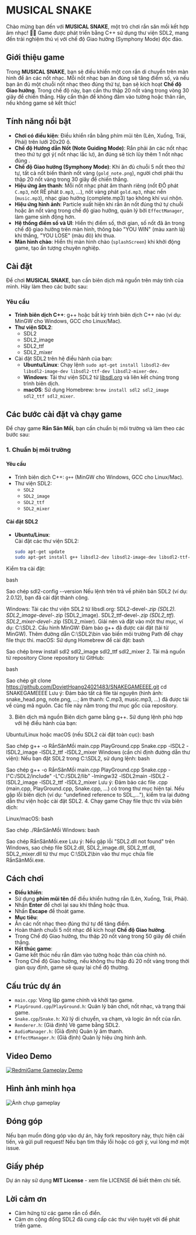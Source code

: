 # MUSICAL SNAKE

Chào mừng bạn đến với **MUSICAL SNAKE**, một trò chơi rắn săn mồi kết hợp âm nhạc! 🐍🎵 Game được phát triển bằng C++ sử dụng thư viện SDL2, mang đến trải nghiệm thú vị với chế độ Giao hưởng (Symphony Mode) độc đáo.

## Giới thiệu game

Trong **MUSICAL SNAKE**, bạn sẽ điều khiển một con rắn di chuyển trên màn hình để ăn các nốt nhạc. Mỗi nốt nhạc bạn ăn đúng sẽ tăng điểm số, và nếu bạn ăn đủ một chuỗi nốt nhạc theo đúng thứ tự, bạn sẽ kích hoạt **Chế độ Giao hưởng**. Trong chế độ này, bạn cần thu thập 20 nốt vàng trong vòng 30 giây để chiến thắng. Hãy cẩn thận để không đâm vào tường hoặc thân rắn, nếu không game sẽ kết thúc!

## Tính năng nổi bật
- **Chơi có điều kiện**: Điều khiển rắn bằng phím mũi tên (Lên, Xuống, Trái, Phải) trên lưới 20x20 ô.  
- **Chế độ Hướng dẫn Nốt (Note Guiding Mode)**: Rắn phải ăn các nốt nhạc theo thứ tự gợi ý( nốt nhạc lắc lư), ăn đúng sẽ tích lũy thêm 1 nốt nhạc đúng .  
- **Chế độ Giao hưởng (Symphony Mode)**: Khi ăn đủ chuỗi 5 nốt theo thứ tự, tất cả nốt biến thành nốt vàng (`gold_note.png`), người chơi phải thu thập 20 nốt vàng trong 30 giây để chiến thắng.  
- **Hiệu ứng âm thanh**: Mỗi nốt nhạc phát âm thanh riêng (nốt ĐÔ phát `C.mp3`, nốt RÊ phát `D.mp3`, ...), nốt vàng phát `gold.mp3`, nhạc nền (`music.mp3`), nhạc giao hưởng (complete.mp3) tạo không khí vui nhộn.  
- **Hiệu ứng hình ảnh**: Particle xuất hiện khi rắn ăn nốt đúng thứ tự chuỗi hoặc ăn nốt vàng trong chế độ giao hưởng, quản lý bởi `EffectManager`, làm game sinh động hơn.  
- **Hệ thống điểm số và UI**: Hiển thị điểm số, thời gian, số nốt đã ăn trong chế độ giao hưởng trên màn hình, thông báo "YOU WIN" (màu xanh lá) khi thắng, "YOU LOSE" (màu đỏ) khi thua.  
- **Màn hình chào**: Hiển thị màn hình chào (`splashScreen`) khi khởi động game, tạo ấn tượng chuyên nghiệp.

## Cài đặt

Để chơi **MUSICAL SNAKE**, bạn cần biên dịch mã nguồn trên máy tính của mình. Hãy làm theo các bước sau:

### Yêu cầu

- **Trình biên dịch C++**: g++ hoặc bất kỳ trình biên dịch C++ nào (ví dụ: MinGW cho Windows, GCC cho Linux/Mac).
- **Thư viện SDL2**:
  - SDL2
  - SDL2_image
  - SDL2_ttf
  - SDL2_mixer
- Cài đặt SDL2 trên hệ điều hành của bạn:
  - **Ubuntu/Linux**: Chạy lệnh `sudo apt-get install libsdl2-dev libsdl2-image-dev libsdl2-ttf-dev libsdl2-mixer-dev`.
  - **Windows**: Tải thư viện SDL2 từ [libsdl.org](https://www.libsdl.org/) và liên kết chúng trong trình biên dịch.
  - **macOS**: Sử dụng Homebrew: `brew install sdl2 sdl2_image sdl2_ttf sdl2_mixer`.

## Các bước cài đặt và chạy game

Để chạy game **Rắn Săn Mồi**, bạn cần chuẩn bị môi trường và làm theo các bước sau:

### 1. Chuẩn bị môi trường

#### Yêu cầu
- Trình biên dịch C++: `g++` (MinGW cho Windows, GCC cho Linux/Mac).  
- Thư viện SDL2:  
  - `SDL2`  
  - `SDL2_image`  
  - `SDL2_ttf`  
  - `SDL2_mixer`  

#### Cài đặt SDL2
- **Ubuntu/Linux**:  
  Cài đặt các thư viện SDL2:  
  ```bash
  sudo apt-get update
  sudo apt-get install g++ libsdl2-dev libsdl2-image-dev libsdl2-ttf-dev libsdl2-mixer-dev
Kiểm tra cài đặt:

bash

Sao chép
sdl2-config --version
Nếu lệnh trên trả về phiên bản SDL2 (ví dụ: 2.0.12), bạn đã cài đặt thành công.

Windows:
Tải các thư viện SDL2 từ libsdl.org:
SDL2-devel-*.zip (SDL2).
SDL2_image-devel-*.zip (SDL2_image).
SDL2_ttf-devel-*.zip (SDL2_ttf).
SDL2_mixer-devel-*.zip (SDL2_mixer).
Giải nén và đặt vào một thư mục, ví dụ: C:\SDL2.
Cấu hình MinGW: Đảm bảo g++ đã được cài đặt (tải từ MinGW).
Thêm đường dẫn C:\SDL2\bin vào biến môi trường Path để chạy file thực thi.
macOS: Sử dụng Homebrew để cài đặt:
bash

Sao chép
brew install sdl2 sdl2_image sdl2_ttf sdl2_mixer
2. Tải mã nguồn từ repository
Clone repository từ GitHub:

bash

Sao chép
git clone https://github.com/DovietHoang24021483/SNAKEGAMEEEE.git
cd SNAKEGAMEEEE
Lưu ý: Đảm bảo tất cả file tài nguyên (hình ảnh: snake_head.png, note.png, ...; âm thanh: C.mp3, music.mp3, ...) đã được tải về cùng mã nguồn. Các file này nằm trong thư mục gốc của repository.

3. Biên dịch mã nguồn
Biên dịch game bằng g++. Sử dụng lệnh phù hợp với hệ điều hành của bạn:

Ubuntu/Linux hoặc macOS (nếu SDL2 cài đặt toàn cục):
bash

Sao chép
g++ -o RắnSănMồi main.cpp PlayGround.cpp Snake.cpp -lSDL2 -lSDL2_image -lSDL2_ttf -lSDL2_mixer
Windows (cần chỉ định đường dẫn thư viện):
Nếu bạn đặt SDL2 trong C:\SDL2, sử dụng lệnh:
bash

Sao chép
g++ -o RắnSănMồi main.cpp PlayGround.cpp Snake.cpp -I"C:/SDL2/include" -L"C:/SDL2/lib" -lmingw32 -lSDL2main -lSDL2 -lSDL2_image -lSDL2_ttf -lSDL2_mixer
Lưu ý:
Đảm bảo các file .cpp (main.cpp, PlayGround.cpp, Snake.cpp, ...) có trong thư mục hiện tại.
Nếu gặp lỗi biên dịch (ví dụ: "undefined reference to SDL_..."), kiểm tra lại đường dẫn thư viện hoặc cài đặt SDL2.
4. Chạy game
Chạy file thực thi vừa biên dịch:

Linux/macOS:
bash

Sao chép
./RắnSănMồi
Windows:
bash

Sao chép
RắnSănMồi.exe
Lưu ý: Nếu gặp lỗi "SDL2.dll not found" trên Windows, sao chép file SDL2.dll, SDL2_image.dll, SDL2_ttf.dll, SDL2_mixer.dll từ thư mục C:\SDL2\bin vào thư mục chứa file RắnSănMồi.exe.


## Cách chơi

- **Điều khiển**:
- Sử dụng **phím mũi tên** để điều khiển hướng rắn (Lên, Xuống, Trái, Phải).
- Nhấn **Enter** để chơi lại sau khi thắng hoặc thua.
- Nhấn **Escape** để thoát game.
- **Mục tiêu**:
- Ăn các nốt nhạc theo đúng thứ tự để tăng điểm.
- Hoàn thành chuỗi 5 nốt nhạc để kích hoạt **Chế độ Giao hưởng**.
- Trong Chế độ Giao hưởng, thu thập 20 nốt vàng trong 50 giây để chiến thắng.
- **Kết thúc game**:
- Game kết thúc nếu rắn đâm vào tường hoặc thân của chính nó.
- Trong Chế độ Giao hưởng, nếu không thu thập đủ 20 nốt vàng trong thời gian quy định, game sẽ quay lại chế độ thường.

## Cấu trúc dự án

- `main.cpp`: Vòng lặp game chính và khởi tạo game.
- `PlayGround.cpp`/`PlayGround.h`: Quản lý bàn chơi, nốt nhạc, và trạng thái game.
- `Snake.cpp`/`Snake.h`: Xử lý di chuyển, va chạm, và logic ăn nốt của rắn.
- `Renderer.h`: (Giả định) Vẽ game bằng SDL2.
- `AudioManager.h`: (Giả định) Quản lý âm thanh.
- `EffectManager.h`: (Giả định) Quản lý hiệu ứng hình ảnh.
## Video Demo

[![RedmiGame Gameplay Demo](https://img.youtube.com/vi/VIDEO_ID/0.jpg)](https://drive.google.com/file/d/1wJZqMY2ubDd3J9o0iFIhTOKgP8QE-0pd/view?usp=drive_link)
## Hình ảnh minh họa

![Ảnh chụp gameplay](screenshot1.png)

## Đóng góp

Nếu bạn muốn đóng góp vào dự án, hãy fork repository này, thực hiện cải tiến, và gửi pull request! Nếu bạn tìm thấy lỗi hoặc có gợi ý, vui lòng mở một issue.

## Giấy phép

Dự án này sử dụng **MIT License** - xem file LICENSE để biết thêm chi tiết.

## Lời cảm ơn

- Cảm hứng từ các game rắn cổ điển.
- Cảm ơn cộng đồng SDL2 đã cung cấp các thư viện tuyệt vời để phát triển game.
